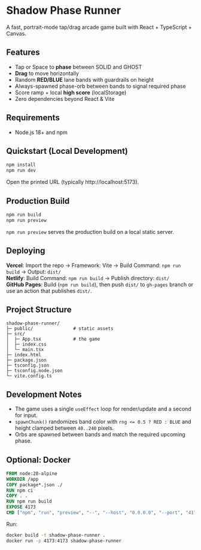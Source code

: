 
# Shadow Phase Runner

A fast, portrait-mode tap/drag arcade game built with React + TypeScript + Canvas.

## Features
- Tap or Space to **phase** between SOLID and GHOST
- **Drag** to move horizontally
- Random **RED/BLUE** lane bands with guardrails on height
- Always-spawned phase-orb between bands to signal required phase
- Score ramp + local **high score** (localStorage)
- Zero dependencies beyond React & Vite

## Requirements
- Node.js 18+ and npm

## Quickstart (Local Development)
```bash
npm install
npm run dev
```
Open the printed URL (typically http://localhost:5173).

## Production Build
```bash
npm run build
npm run preview
```
`npm run preview` serves the production build on a local static server.

## Deploying
**Vercel**: Import the repo → Framework: Vite → Build Command: `npm run build` → Output: `dist/`  
**Netlify**: Build Command: `npm run build` → Publish directory: `dist/`  
**GitHub Pages**: Build (`npm run build`), then push `dist/` to `gh-pages` branch or use an action that publishes `dist/`.

## Project Structure
```
shadow-phase-runner/
├─ public/               # static assets
├─ src/
│  ├─ App.tsx            # the game
│  ├─ index.css
│  └─ main.tsx
├─ index.html
├─ package.json
├─ tsconfig.json
├─ tsconfig.node.json
└─ vite.config.ts
```

## Development Notes
- The game uses a single `useEffect` loop for render/update and a second for input.
- `spawnChunk()` randomizes band color with `rng <= 0.5 ? RED : BLUE` and height clamped between `40..240` pixels.
- Orbs are spawned between bands and match the required upcoming phase.

## Optional: Docker
```Dockerfile
FROM node:20-alpine
WORKDIR /app
COPY package*.json ./
RUN npm ci
COPY . .
RUN npm run build
EXPOSE 4173
CMD ["npm", "run", "preview", "--", "--host", "0.0.0.0", "--port", "4173"]
```

Run:
```bash
docker build -t shadow-phase-runner .
docker run -p 4173:4173 shadow-phase-runner
```
